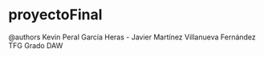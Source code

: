 # proyectoFinal
@authors Kevin Peral García Heras - Javier Martínez Villanueva Fernández
TFG Grado DAW